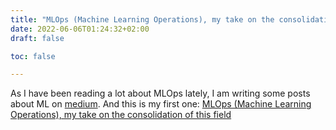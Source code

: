```yaml
---
title: "MLOps (Machine Learning Operations), my take on the consolidation of this field"
date: 2022-06-06T01:24:32+02:00
draft: false

toc: false

---
```


As I have been reading a lot about MLOps lately, I am writing some posts about ML on [medium](https://medium.com/). And this is my first one: [MLOps (Machine Learning Operations), my take on the consolidation of this field](https://jgorostegui.medium.com/machine-learning-operations-mlops-my-take-on-the-consolidation-of-this-field-3843339f11e4)